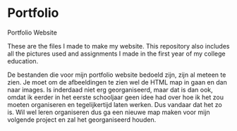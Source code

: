 # Portfolio
 Portfolio Website

These are the files I made to make my website. This repository also includes all the pictures used and assignments I made in the first year of my college education.

De bestanden die voor mijn portfolio website bedoeld zijn, zijn al meteen te zien. Je moet om de afbeeldingen te zien wel de HTML map in gaan en dan naar images.
Is inderdaad niet erg georganiseerd, maar dat is dan ook, omdat ik eerder in het eerste schooljaar geen idee had over hoe ik het zou moeten organiseren en tegelijkertijd laten werken.
Dus vandaar dat het zo is. Wil wel leren organiseren dus ga een nieuwe map maken voor mijn volgende project en zal het georganiseerd houden. 
